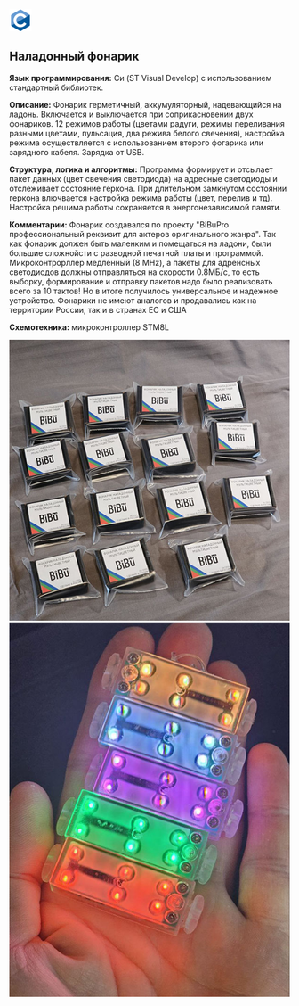 <div>
  <img src="https://github.com/devicons/devicon/blob/master/icons/c/c-original.svg" title="C" alt="C" width="40" height="40"/> &nbsp
</div>

## Наладонный фонарик

**Язык программирования:** Си (ST Visual Develop) с использованием стандартный библиотек.

**Описание:** Фонарик герметичный, аккумуляторный, надевающийся на ладонь. Включается и выключается при соприкасновении двух фонариков. 12 режимов работы (цветами радуги, режимы переливания разными цветами, пульсация, два режива белого свечения), настройка режима осуществляется с использованием второго фогарика или зарядного кабеля. Зарядка от USB.  

**Структура, логика и алгоритмы:** Программа формирует и отсылает пакет данных (цвет свечения светодиода) на адресные светодиоды и отслеживает состояние геркона. При длительном замкнутом состоянии геркона влючвается настройка режима работы (цвет, перелив и тд). Настройка решима работы сохраняется в энергонезависимой памяти.

**Комментарии:** Фонарик создавался по проекту "BiBuPro профессиональный реквизит для актеров оригинального жанра". Так как фонарик должен быть маленким и помещаться на ладони, были большие сложнойсти с разводной печатной платы и программой. Микроконтрорллер медленный (8 MHz), а пакеты для адренсных светодиодов должны отправляться на скорости 0.8МБ/с, то есть выборку, формирование и отправку пакетов надо было реализовать всего за 10 тактов! Но в итоге получилось универсальное и надежное устройство. Фонарики не имеют аналогов и продавались как на территории России, так и в странах ЕС и США

**Схемотехника:** микроконтроллер STM8L

 ![Фонарики в упаковке](https://github.com/Dangerwind/HandyLed/blob/main/img/fonarik02.jpg) 
 ![Фонарики на руке](https://github.com/Dangerwind/HandyLed/blob/main/img/fonarik03.jpg) 
